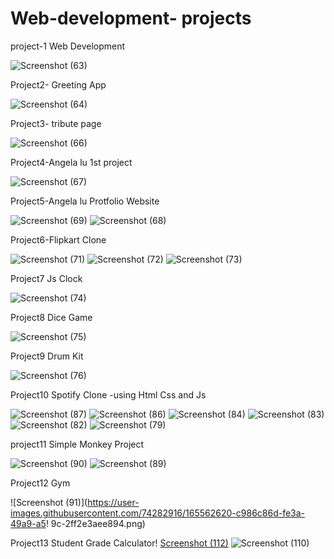 # Web-development- projects

project-1 Web Development

![Screenshot (63)](https://user-images.githubusercontent.com/74282916/163495540-3440da6f-e4e7-44ca-ad64-d20dc02662f8.png)

Project2- Greeting App

![Screenshot (64)](https://user-images.githubusercontent.com/74282916/163495744-ece55194-aac9-46ac-b648-faed788f94d5.png)

Project3- tribute page

![Screenshot (66)](https://user-images.githubusercontent.com/74282916/163667647-c3e6155d-f545-4ea1-b948-fddacef44c29.png)

Project4-Angela lu 1st project

![Screenshot (67)](https://user-images.githubusercontent.com/74282916/163777423-c50176b1-1a59-4861-b8ce-ceed83e3540e.png)

Project5-Angela lu Protfolio Website

![Screenshot (69)](https://user-images.githubusercontent.com/74282916/163954153-5d5792f7-672b-4764-99dc-e54e9961dd6a.png)
![Screenshot (68)](https://user-images.githubusercontent.com/74282916/163954187-1ed244bc-e023-411c-8ce9-d1b13eee9dd1.png)

Project6-Flipkart Clone 

![Screenshot (71)](https://user-images.githubusercontent.com/74282916/164383337-1eb7546a-fed0-4288-ba46-10e728f0a271.png)
![Screenshot (72)](https://user-images.githubusercontent.com/74282916/164383420-e39739bf-f948-45aa-9eb5-0ffa32ee1719.png)
![Screenshot (73)](https://user-images.githubusercontent.com/74282916/164383495-bf93b722-61b4-46ec-b035-b78025e46286.png)

Project7 Js Clock

![Screenshot (74)](https://user-images.githubusercontent.com/74282916/164884688-3c62db22-84d4-4687-834d-c5cb3f58d065.png)

Project8 Dice Game

![Screenshot (75)](https://user-images.githubusercontent.com/74282916/164981872-aad1dd27-b0f9-41bf-bad0-922cd726bb9b.png)


Project9 Drum Kit

![Screenshot (76)](https://user-images.githubusercontent.com/74282916/165041648-d8a2dd35-35de-44ff-9ea8-26d424aba297.png)

Project10 Spotify Clone -using Html Css and Js

![Screenshot (87)](https://user-images.githubusercontent.com/74282916/165336207-96cded02-ecb9-406c-88ef-2abde8f54717.png)
![Screenshot (86)](https://user-images.githubusercontent.com/74282916/165336579-a6b4735a-a399-4d9c-b0b6-150c1b5629a0.png)
![Screenshot (84)](https://user-images.githubusercontent.com/74282916/165336705-cb4d1940-0b70-4c1f-b2f7-2968d1c821e3.png)
![Screenshot (83)](https://user-images.githubusercontent.com/74282916/165336831-ab19be45-aeb8-457d-a991-7d9cb9a7a302.png)
![Screenshot (82)](https://user-images.githubusercontent.com/74282916/165337108-30d66cae-23fc-4208-b5eb-ee72cf80f7f1.png)
![Screenshot (79)](https://user-images.githubusercontent.com/74282916/165337315-6ff80e14-5021-47aa-b2f2-ff5addbb9aff.png)

project11 Simple Monkey Project

![Screenshot (90)](https://user-images.githubusercontent.com/74282916/165454251-20b8c1f2-450b-451a-ae9a-95562180673a.png)
![Screenshot (89)](https://user-images.githubusercontent.com/74282916/165454277-6475f909-884c-4370-8cec-4a51aeec9c3e.png)

Project12 Gym

![Screenshot (91)](https://user-images.githubusercontent.com/74282916/165562620-c986c86d-fe3a-49a9-a5!
9c-2ff2e3aee894.png)


Project13 Student Grade Calculator!
[Screenshot (112)](https://user-images.githubusercontent.com/74282916/165957165-699189b5-5763-45d0-adbd-e248a1a3f795.png)
![Screenshot (110)](https://user-images.githubusercontent.com/74282916/165957184-fef727f7-6f90-4018-be14-1f69a6a1eab7.png)



